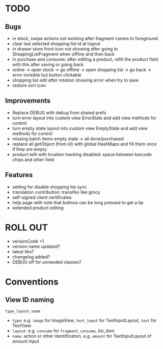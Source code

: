 # TODO

## Bugs

- in stock, swipe actions not working after fragment comes to foreground
- clear last selected shopping list id at logout
- in drawer store front icon not showing after going to ShoppingListFragment when offline and then back
- in purchase and consume: after editing a product, refill the product field with this after saving or going back
- online -> open stock -> go offline -> open shopping list -> go back -> error invisible but button clickable
- shopping list edit after rotation showing error when try to save
- restore sort icon

## Improvements

- Replace DEBUG with debug from shared prefs
- turn error layout into custom view ErrorState and add view methods for control
- turn empty state layout into custom view EmptyState and add view methods for control
- missing batch items empty state -> all done/purchased
- replace all getObject (from Id) with global HashMaps and fill them once if they are empty
- product edit with location tracking disabled: space between barcode chips and other field

## Features

- setting for disable shopping list sync
- translation contribution: transifex like grocy
- self-signed client certificates
- help page with note that buttons can be long pressed to get a tip
- extended product editing

# ROLL OUT

- versionCode +1
- version name updated?
- latest libs?
- changelog added?
- DEBUG off for unneeded classes?

# Conventions

## View ID naming

`type_layout_name`

- `type`: e.g. `image` for ImageView, `text_input` for TextInputLayout, `text` for TextView
- `layout`: e.g. `consume` for `fragment_consume`, list_item
- `name`: action or other identification, e.g. `amount` for TextInputLayout of amount input